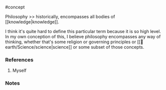 #concept

Philosophy >> historically, encompasses all bodies of [[knowledge|knowledge]].

I think it's quite hard to define this particular term because it is so high level. In my own conception of this, I believe philosophy encompasses any way of thinking, whether that's some religion or governing principles or [[🏡 earth/Science/science|science]] or some subset of those concepts. 

### References
1. Myself

### Notes




